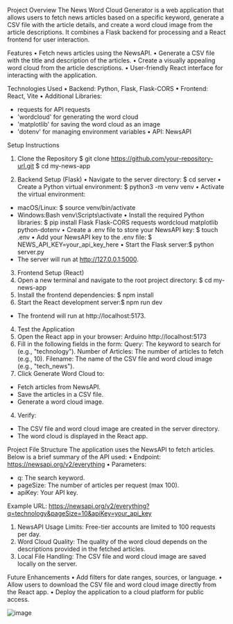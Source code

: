 Project Overview
The News Word Cloud Generator is a web application that allows users to fetch news articles based on a specific keyword, generate a CSV file with the article details, and create a word cloud image from the article descriptions. It combines a Flask backend for processing and a React frontend for user interaction.

Features
•	Fetch news articles using the NewsAPI.
•	Generate a CSV file with the title and description of the articles.
•	Create a visually appealing word cloud from the article descriptions.
•	User-friendly React interface for interacting with the application.

Technologies Used
•	Backend: Python, Flask, Flask-CORS
•	Frontend: React, Vite
•	Additional Libraries:
- requests for API requests
- 'wordcloud' for generating the word cloud
- 'matplotlib' for saving the word cloud as an image
- 'dotenv' for managing environment variables
•	API: NewsAPI

Setup Instructions
1. Clone the Repository
$ git clone https://github.com/your-repository-url.git
$ cd my-news-app

2. Backend Setup (Flask)
•	Navigate to the server directory: $ cd server
•	Create a Python virtual environment: $ python3 -m venv venv
•	Activate the virtual environment:
- macOS/Linux: $ source venv/bin/activate
- Windows:Bash venv\Scripts\activate
•	Install the required Python libraries: $ pip install Flask Flask-CORS requests wordcloud matplotlib python-dotenv
•	Create a .env file to store your NewsAPI key: $ touch .env
•	Add your NewsAPI key to the .env file: $ NEWS_API_KEY=your_api_key_here
•	Start the Flask server:$ python server.py
- The server will run at http://127.0.0.1:5000.

3. Frontend Setup (React)
1.	Open a new terminal and navigate to the root project directory: 
$ cd my-news-app
2.	Install the frontend dependencies: $ npm install
3.	Start the React development server:$ npm run dev
- The frontend will run at http://localhost:5173.

4. Test the Application
1.	Open the React app in your browser:
Arduino http://localhost:5173
2.	Fill in the following fields in the form:
Query: The keyword to search for (e.g., "technology").
Number of Articles: The number of articles to fetch (e.g., 10).
Filename: The name of the CSV file and word cloud image (e.g., "tech_news").
3.	Click Generate Word Cloud to:
- Fetch articles from NewsAPI.
- Save the articles in a CSV file.
- Generate a word cloud image.
4.	Verify:
- The CSV file and word cloud image are created in the server directory.
- The word cloud is displayed in the React app.

Project File Structure
The application uses the NewsAPI to fetch articles. Below is a brief summary of the API used:
•	Endpoint: https://newsapi.org/v2/everything
•	Parameters:
- q: The search keyword.
- pageSize: The number of articles per request (max 100).
- apiKey: Your API key.

Example URL: https://newsapi.org/v2/everything?q=technology&pageSize=10&apiKey=your_api_key
1.	NewsAPI Usage Limits:
Free-tier accounts are limited to 100 requests per day.
2.	Word Cloud Quality:
The quality of the word cloud depends on the descriptions provided in the fetched articles.
3.	Local File Handling:
The CSV file and word cloud image are saved locally on the server.

Future Enhancements
•	Add filters for date ranges, sources, or language.
•	Allow users to download the CSV file and word cloud image directly from the React app.
•	Deploy the application to a cloud platform for public access.

![image](https://github.com/user-attachments/assets/0cd47f0e-5596-4ad3-851d-e217b57205cd)
